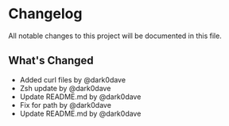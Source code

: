 # Changelog

All notable changes to this project will be documented in this file.

## What's Changed
* Added curl files by @dark0dave
* Zsh update by @dark0dave
* Update README.md by @dark0dave
* Fix for path by @dark0dave
* Update README.md by @dark0dave



<!-- generated by git-cliff -->

